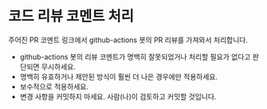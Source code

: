 # 코드 리뷰 코멘트 처리

주어진 PR 코멘트 링크에서 github-actions 봇의 PR 리뷰를 가져와서 처리합니다.

* github-actions 봇의 리뷰 코멘트가 명백히 잘못되었거나 처리할 필요가 없다고 판단되면 무시하세요.
* 명백히 유효하거나 제안된 방식이 훨씬 더 나은 경우에만 적용하세요.
* 보수적으로 적용하세요.
* 변경 사항을 커밋하지 마세요. 사람(나)이 검토하고 커밋할 것입니다.

